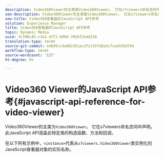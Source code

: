 ```yaml
---
description: Video360Viewer的主类是Video360Viewer。 它在s7viewers命名空间中声明。 此JavaScript API涵盖此特定类的构造函数、方法和回调。
seo-description: Video360Viewer的主类是Video360Viewer。 它在s7viewers命名空间中声明。 此JavaScript API涵盖此特定类的构造函数、方法和回调。
seo-title: Video360查看器的JavaScript API参考
solution: Experience Manager
title: Video360查看器的JavaScript API参考
topic: Dynamic Media
uuid: 3c700c45-c3a1-4ff2-899d-702bf2e4d230
translation-type: tm+mt
source-git-commit: e4695cc4e882351ec3f2c55fd8a3cfca455bd79d
workflow-type: tm+mt
source-wordcount: '127'
ht-degree: 0%

---
```



# Video360 Viewer的JavaScript API参考{#javascript-api-reference-for-video-viewer}

Video360Viewer的主类为`Video360Viewer`。 它在s7viewers命名空间中声明。 此JavaScript API涵盖此特定类的构造函数、方法和回调。

在以下所有示例中，`<instance>`代表从`s7viewers.Video360Viewer`类实例化的JavaScript查看器对象的实际名称。
